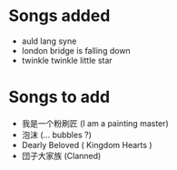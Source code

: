 # Songs added
- auld lang syne
- london bridge is falling down
- twinkle twinkle little star

# Songs to add
- 我是一个粉刷匠 (I am a painting master)
- 泡沫 (... bubbles ?)
- Dearly Beloved ( Kingdom Hearts )
- 団子大家族 (Clanned)



